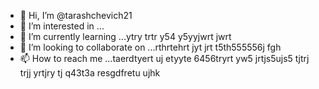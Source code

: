 - 👋 Hi, I’m @tarashchevich21
- 👀 I’m interested in ...
- 🌱 I’m currently learning ...ytry trtr y54 y5yyjwrt jwrt
- 💞️ I’m looking to collaborate on ...rthrtehrt jyt jrt t5th555556j fgh
- 📫 How to reach me ...taerdtyert uj etyyte 6456tryrt yw5 jrtjs5ujs5  tjtrj trjj yrtjry tj
 q43t3a resgdfretu ujhk 
<!---dtyj tyou
tarashchevich21/tarashchevich21 is a ✨ special ✨ repository because its `README.md` (this file) appears on your GitHub profile.
You can click the Preview link to take a look at your changes.
--->
